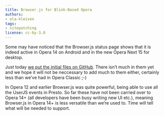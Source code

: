 ```yaml
---
title: Browser.js for Blink-Based Opera
authors:
- ola-kleiven
tags:
- sitepatching
license: cc-by-3.0
---
```


Some may have noticed that the Browser.js status page shows that it is indeed active in Opera 14 on Android and in the new Opera Next 15 for desktop.

Just today [we put the initial files on GitHub](https://github.com/operasoftware/browserjs). There isn’t much in them yet and we hope it will not be neccessary to add much to them either, certainly less than we’ve had in Opera Classic ;-)

In Opera 12 and earlier Browser.js was quite powerful, being able to use all the UserJS events in Presto. So far these have not been carried over to Opera 14+ (all developers have been busy writing new UI etc.), meaning Browser.js in Opera 14+ is less versatile than we’re used to. Time will tell what will be needed to support.
